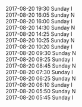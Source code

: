 2017-08-20 19:30 Sunday  I  
2017-08-20 16:05 Sunday  N  
2017-08-20 16:00 Sunday  I  
2017-08-20 14:30 Sunday  N  
2017-08-20 14:25 Sunday  I  
2017-08-20 10:25 Sunday  N  
2017-08-20 10:20 Sunday  I  
2017-08-20 09:30 Sunday  N  
2017-08-20 09:25 Sunday  I  
2017-08-20 08:45 Sunday  N  
2017-08-20 07:30 Sunday  I  
2017-08-20 06:25 Sunday  N  
2017-08-20 06:10 Sunday  I  
2017-08-20 05:50 Sunday  N  
2017-08-20 05:45 Sunday  I  
